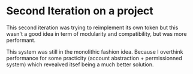 # Second Iteration on a project

This second iteration was trying to reimplement its own token but this wasn't a good idea in term of modularity and compatibility, but was more performant.

This system was still in the monolithic fashion idea. Because I overthink performance for some practicity (account abstraction + permissionned system) which revealved itsef being a much better solution.
